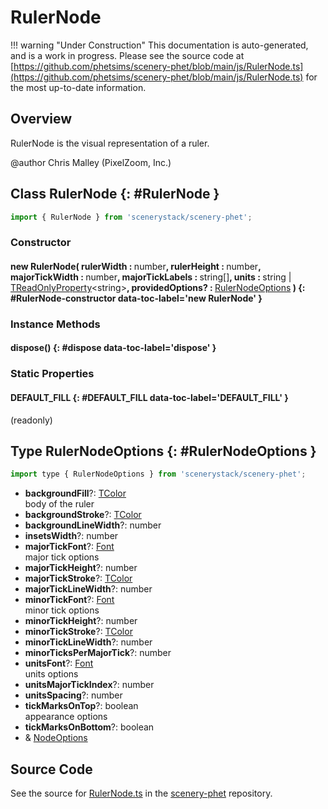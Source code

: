 # RulerNode

!!! warning "Under Construction"
    This documentation is auto-generated, and is a work in progress. Please see the source code at
    [https://github.com/phetsims/scenery-phet/blob/main/js/RulerNode.ts](https://github.com/phetsims/scenery-phet/blob/main/js/RulerNode.ts) for the most up-to-date information.

## Overview

RulerNode is the visual representation of a ruler.

@author Chris Malley (PixelZoom, Inc.)

## Class RulerNode {: #RulerNode }


```js
import { RulerNode } from 'scenerystack/scenery-phet';
```
### Constructor

#### new RulerNode( rulerWidth : <span style="font-weight: 400;"><span style="color: hsla(calc(var(--md-hue) + 180deg),80%,40%,1);">number</span></span>, rulerHeight : <span style="font-weight: 400;"><span style="color: hsla(calc(var(--md-hue) + 180deg),80%,40%,1);">number</span></span>, majorTickWidth : <span style="font-weight: 400;"><span style="color: hsla(calc(var(--md-hue) + 180deg),80%,40%,1);">number</span></span>, majorTickLabels : <span style="font-weight: 400;"><span style="color: hsla(calc(var(--md-hue) + 180deg),80%,40%,1);">string</span>[]</span>, units : <span style="font-weight: 400;"><span style="color: hsla(calc(var(--md-hue) + 180deg),80%,40%,1);">string</span> | [TReadOnlyProperty](../axon/TReadOnlyProperty.md)&lt;<span style="color: hsla(calc(var(--md-hue) + 180deg),80%,40%,1);">string</span>&gt;</span>, providedOptions? : <span style="font-weight: 400;">[RulerNodeOptions](../scenery-phet/RulerNode.md#RulerNodeOptions)</span> ) {: #RulerNode-constructor data-toc-label='new RulerNode' }

### Instance Methods

#### dispose() {: #dispose data-toc-label='dispose' }

### Static Properties

#### DEFAULT_FILL {: #DEFAULT_FILL data-toc-label='DEFAULT_FILL' }

(readonly)



## Type RulerNodeOptions {: #RulerNodeOptions }


```js
import type { RulerNodeOptions } from 'scenerystack/scenery-phet';
```


- **backgroundFill**?: [TColor](../scenery/TColor.md)
<br>  body of the ruler
- **backgroundStroke**?: [TColor](../scenery/TColor.md)
- **backgroundLineWidth**?: <span style="color: hsla(calc(var(--md-hue) + 180deg),80%,40%,1);">number</span>
- **insetsWidth**?: <span style="color: hsla(calc(var(--md-hue) + 180deg),80%,40%,1);">number</span>
- **majorTickFont**?: [Font](../scenery/Font.md)
<br>  major tick options
- **majorTickHeight**?: <span style="color: hsla(calc(var(--md-hue) + 180deg),80%,40%,1);">number</span>
- **majorTickStroke**?: [TColor](../scenery/TColor.md)
- **majorTickLineWidth**?: <span style="color: hsla(calc(var(--md-hue) + 180deg),80%,40%,1);">number</span>
- **minorTickFont**?: [Font](../scenery/Font.md)
<br>  minor tick options
- **minorTickHeight**?: <span style="color: hsla(calc(var(--md-hue) + 180deg),80%,40%,1);">number</span>
- **minorTickStroke**?: [TColor](../scenery/TColor.md)
- **minorTickLineWidth**?: <span style="color: hsla(calc(var(--md-hue) + 180deg),80%,40%,1);">number</span>
- **minorTicksPerMajorTick**?: <span style="color: hsla(calc(var(--md-hue) + 180deg),80%,40%,1);">number</span>
- **unitsFont**?: [Font](../scenery/Font.md)
<br>  units options
- **unitsMajorTickIndex**?: <span style="color: hsla(calc(var(--md-hue) + 180deg),80%,40%,1);">number</span>
- **unitsSpacing**?: <span style="color: hsla(calc(var(--md-hue) + 180deg),80%,40%,1);">number</span>
- **tickMarksOnTop**?: <span style="color: hsla(calc(var(--md-hue) + 180deg),80%,40%,1);">boolean</span>
<br>  appearance options
- **tickMarksOnBottom**?: <span style="color: hsla(calc(var(--md-hue) + 180deg),80%,40%,1);">boolean</span>
- &amp; [NodeOptions](../scenery/Node.md#NodeOptions)




## Source Code

See the source for [RulerNode.ts](https://github.com/phetsims/scenery-phet/blob/main/js/RulerNode.ts) in the [scenery-phet](https://github.com/phetsims/scenery-phet) repository.
